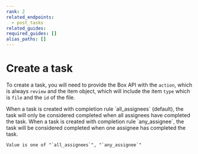 ```yaml
---
rank: 2
related_endpoints:
  - post_tasks
related_guides:
required_guides: []
alias_paths: []
---
```


# Create a task

To create a task, you will need to provide the Box API with the `action`, which
is always `review` and the item object, which will include the item `type`
which is `file` and the `id` of the file.

<Samples id="post_tasks" />

<Message>
    When a task is created with completion rule `all_assignees` (default), the
    task will only be considered completed when all assignees have completed
    the task. When a task is created with completion rule `any_assignee`, the
    task will be considered completed when one assignee has completed the task.

    Value is one of "`all_assignees`", "`any_assignee`"
</Message>
